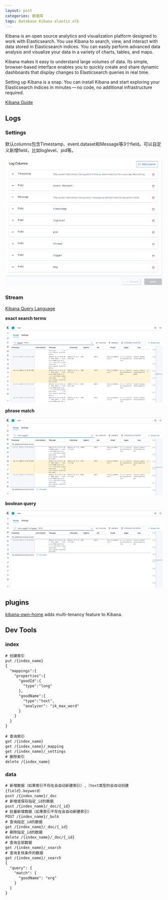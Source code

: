 ```yaml
---
layout: post
categories: 数据库
tags: Database Kibana elastic elk 
---
```


Kibana is an open source analytics and visualization platform designed to work with Elasticsearch. You use Kibana to search, view, and interact with data stored in Elasticsearch indices. You can easily perform advanced data analysis and visualize your data in a variety of charts, tables, and maps.

Kibana makes it easy to understand large volumes of data. Its simple, browser-based interface enables you to quickly create and share dynamic dashboards that display changes to Elasticsearch queries in real time.

Setting up Kibana is a snap. You can install Kibana and start exploring your Elasticsearch indices in minutes — no code, no additional infrastructure required.

[Kibana Guide](https://www.elastic.co/guide/en/kibana/current/index.html)

## Logs

### Settings

默认columns包含Timestamp、event.dataset和Message等3个field。可以自定义新增field，比如loglevel、pid等。

![log columns](/images/log-columns.png)

### Stream

[Kibana Query Language](https://www.elastic.co/guide/en/kibana/8.3/kuery-query.html)

**exact search terms**

![field search](/images/field-search.png)

**phrase match**

![fuzzy search](/images/fuzzy-search.png)

**boolean query**

![fuzzy field search](/images/fuzzy-field-search.png)

## plugins

[kibana-own-home](https://github.com/wtakase/kibana-own-home) adds multi-tenancy feature to Kibana.



## Dev Tools

### index

```
# 创建索引
put /{index_name}
{
  "mappings":{
    "properties":{
      "goodId":{
        "type":"long"
      },
      "goodName":{
        "type":"text",
        "analyzer": "ik_max_word"
      }
    }
  }
}

# 查询索引
get /{index_name}
get /{index_name}/_mapping
get /{index_name}/_settings
# 删除索引
delete /{index_name}
```

### data

```
# 新增数据（如果索引不存在会自动新建索引）,（text类型的会自动创建{field}.keyword）
post /{index_name}/_doc
# 新增或保存指定_id的数据
post /{index_name}/_doc/{_id}
# 批量新增数据（如果索引不存在会自动新建索引）
POST /{index_name}/_bulk
# 查询指定_id的数据
get /{index_name}/_doc/{_id}
# 删除指定_id的数据
delete /{index_name}/_doc/{_id}
# 查询全部数据
get /{index_name}/_search
# 查询复核条件的数据
get /{index_name}/_search
{
  "query": {
    "match": {
      "goodName": "org"
    }
  }
}
```

